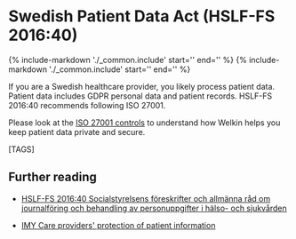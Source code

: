 # Swedish Patient Data Act (HSLF-FS 2016:40)

{%
   include-markdown './_common.include'
   start='<!--legal-disclaimer-start-->'
   end='<!--legal-disclaimer-end-->'
%}
{%
   include-markdown './_common.include'
   start='<!--controls-note-start-->'
   end='<!--controls-note-end-->'
%}

If you are a Swedish healthcare provider, you likely process patient data.
Patient data includes GDPR personal data and patient records.
HSLF-FS 2016:40 recommends following ISO 27001.

Please look at the [ISO 27001 controls](iso-27001.md) to understand how Welkin helps you keep patient data private and secure.

[TAGS]

## Further reading

<!-- vale off -->
- [HSLF-FS 2016:40 Socialstyrelsens föreskrifter och allmänna råd om journalföring och behandling av personuppgifter i hälso- och sjukvården](https://www.socialstyrelsen.se/kunskapsstod-och-regler/regler-och-riktlinjer/foreskrifter-och-allmanna-rad/konsoliderade-foreskrifter/201640-om-journalforing-och-behandling-av-personuppgifter-i-halso--och-sjukvarden/)
<!-- vale on -->
- [IMY Care providers' protection of patient information](https://www.imy.se/en/organisations/data-protection/data-protection-within-different-areas/vard/vardgivares-skydd-for-patientuppgifter/)
